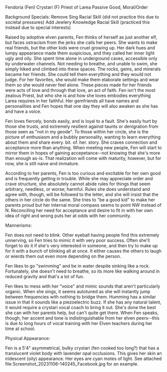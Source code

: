 Fendoria (Fen)
Crystari (F) Priest of Larea
Passive Good, Moral/Order

Background Specials:
Remove Sing Racial Skill (did not practice this due to societal pressures)
Add Jewlery Knowledge Racial Skill (practiced this instead due to special interests)

Raised by adoptive elven parents, Fen thinks of herself as just another elf,
but faces ostracism from the jerks she calls her peers.  She wants to make real friends,
but the other kids were cruel growing up.  Her dark hues and lumpy appearance made them suspicious, and
they called her inner light ugly and oily.  She spent time alone in underground caves, accessible only by
underwater channels.  Not needing to breathe, and unable to swim, she simply hiked and climbed into these
spaces.  The rocks, gems, and minerals became her friends. She could tell them everything and they would
not judge.  For her favorites, she would make them elaborate settings and wear them so she would never
feel alone.  These pieces made for her friends were acts of love and through that love, an act of faith.
Fen isn't the most zealous Priest, but who she is and how she loves embodies everything Larea requires
in her faithful.  Her gemfriends all have names and personalities and Fen hopes that one day they will
also awaken as she has and have a voice.

Fen loves fiercely, bonds easily, and is loyal to a fault.  She's easily hurt by those she trusts, and
extremely resilient against taunts or denigration from those seen as "not in my geode". To those within
her circle, she is the picture of enthusiasm and a bubbly personality, wanting to learn everything about
them and share every. bit. of. her. story.  She craves connection and acceptance more than anything. When
meeting new people, Fen will start to mirror them in hopes of gaining accepetance--not knowing that she's
more than enough as-is. That realization will come with maturity, however, but for now, she is still naive
and immature.

According to her parents, Fen is too curious and excitable for her own good and is frequently getting in
trouble.  While she may appreciate order and crave structure, she absolutely cannot abide rules for things
that seem arbitrary, needless, or worse; harmful.  Rules she does understand and agree with, though, will
be followed to the letter, and she will insist that the others in her circle do the same.  She tries to
"be a good kid" to make her parents proud but her internal moral compass seems to point NW instead of N.
Reconciling her need for acceptance and desire to fit in with her own idea of right and wrong puts her at
odds with her community.

Mannerisms:

Fen does not need to blink.  Other eyeball having people find this extremely unnerving, so Fen tries to
mimic it with very poor success.  Often she'll forget to do it if she's very interested in someone, and
then try to make up for it with a bunch of blinking all at once.  It either causes the others to laugh
or wierds them out even more depending on the person.

Fen likes to go "swimming" and be in water despite sinking like a rock.  Fortunately, she doesn't need to
breathe, so its more like walking around in reduced gravity and that's a lot of fun.

Fen likes to mess with her "voice" and mimic sounds that aren't particularly organic.  When she sings, it
seems autotuned as she will instantly jump between frequencies with nothing to bridge them. Humming has a
similar issue in that it sounds like a piezoelectric buzz.  If she has any natural talent, it would require
a crystari vocal coach to bring it out.  She's done the best she can with her parents help, but can't quite
get there.  When Fen speaks, though, her accent and tone is indistinguishable from her elven peers--this
is due to long hours of vocal training with her Elven teachers during her time at school.

Physical Appearance:

Fen is a 5'4" asymmetrical, bulky crystari (fen cooked too long?) that has a translucent violet body with
lavender opal occlusions. This gives her skin an iridescent (oily) appearance.  Her eyes are cyan motes of
light. See attached file Screenshot_20231106-140245_Facebook.jpg for an example.
